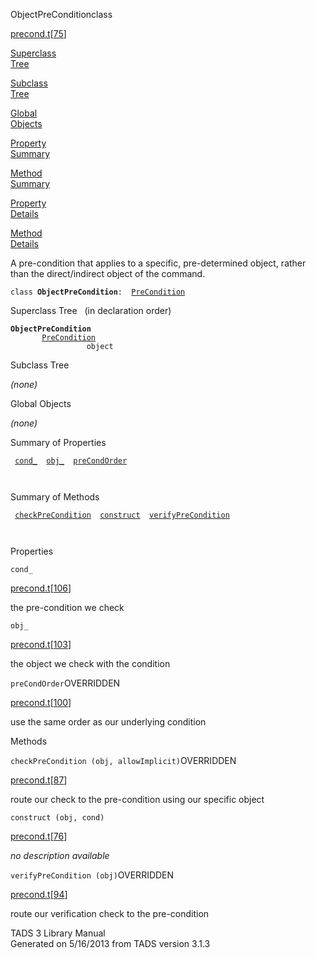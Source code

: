 ---
---
<span class="title">ObjectPreCondition</span><span class="type">class</span>

[precond.t](../file/precond.t.html)\[[75](../source/precond.t.html#75)\]

[Superclass  
Tree](#_SuperClassTree_)

[Subclass  
Tree](#_SubClassTree_)

[Global  
Objects](#_ObjectSummary_)

[Property  
Summary](#_PropSummary_)

[Method  
Summary](#_MethodSummary_)

[Property  
Details](#_Properties_)

[Method  
Details](#_Methods_)

<div class="fdesc">

A pre-condition that applies to a specific, pre-determined object,
rather than the direct/indirect object of the command.

`class `**`ObjectPreCondition`**` :   `[`PreCondition`](../object/PreCondition.html)

</div>

<span id="_SuperClassTree_"></span>

<div class="mjhd">

<span class="hdln">Superclass Tree</span>   (in declaration order)

</div>

**`ObjectPreCondition`**  
`         `[`PreCondition`](../object/PreCondition.html)  
`                 object`  
<span id="_SubClassTree_"></span>

<div class="mjhd">

<span class="hdln">Subclass Tree</span>  

</div>

*(none)* <span id="_ObjectSummary_"></span>

<div class="mjhd">

<span class="hdln">Global Objects</span>  

</div>

*(none)* <span id="_PropSummary_"></span>

<div class="mjhd">

<span class="hdln">Summary of Properties</span>  

</div>

` `[`cond_`](#cond_)`  `[`obj_`](#obj_)`  `[`preCondOrder`](#preCondOrder)`  `

` `

<span id="_MethodSummary_"></span>

<div class="mjhd">

<span class="hdln">Summary of Methods</span>  

</div>

` `[`checkPreCondition`](#checkPreCondition)`  `[`construct`](#construct)`  `[`verifyPreCondition`](#verifyPreCondition)`  `

` `

<span id="_Properties_"></span>

<div class="mjhd">

<span class="hdln">Properties</span>  

</div>

<span id="cond_"></span>

`cond_`

[precond.t](../file/precond.t.html)\[[106](../source/precond.t.html#106)\]

<div class="desc">

the pre-condition we check

</div>

<span id="obj_"></span>

`obj_`

[precond.t](../file/precond.t.html)\[[103](../source/precond.t.html#103)\]

<div class="desc">

the object we check with the condition

</div>

<span id="preCondOrder"></span>

`preCondOrder`<span class="rem">OVERRIDDEN</span>

[precond.t](../file/precond.t.html)\[[100](../source/precond.t.html#100)\]

<div class="desc">

use the same order as our underlying condition

</div>

<span id="_Methods_"></span>

<div class="mjhd">

<span class="hdln">Methods</span>  

</div>

<span id="checkPreCondition"></span>

`checkPreCondition (obj, allowImplicit)`<span class="rem">OVERRIDDEN</span>

[precond.t](../file/precond.t.html)\[[87](../source/precond.t.html#87)\]

<div class="desc">

route our check to the pre-condition using our specific object

</div>

<span id="construct"></span>

`construct (obj, cond)`

[precond.t](../file/precond.t.html)\[[76](../source/precond.t.html#76)\]

<div class="desc">

*no description available*

</div>

<span id="verifyPreCondition"></span>

`verifyPreCondition (obj)`<span class="rem">OVERRIDDEN</span>

[precond.t](../file/precond.t.html)\[[94](../source/precond.t.html#94)\]

<div class="desc">

route our verification check to the pre-condition

</div>

<div class="ftr">

TADS 3 Library Manual  
Generated on 5/16/2013 from TADS version 3.1.3

</div>
